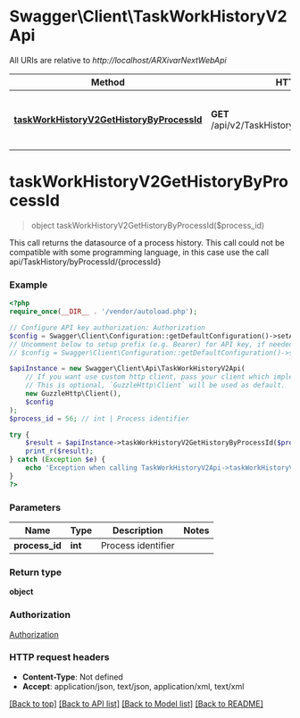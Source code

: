 # Swagger\Client\TaskWorkHistoryV2Api

All URIs are relative to *http://localhost/ARXivarNextWebApi*

Method | HTTP request | Description
------------- | ------------- | -------------
[**taskWorkHistoryV2GetHistoryByProcessId**](TaskWorkHistoryV2Api.md#taskWorkHistoryV2GetHistoryByProcessId) | **GET** /api/v2/TaskHistory/byProcessId/{processId} | This call returns the datasource of a process history.  This call could not be compatible with some programming language, in this case use the call api/TaskHistory/byProcessId/{processId}


# **taskWorkHistoryV2GetHistoryByProcessId**
> object taskWorkHistoryV2GetHistoryByProcessId($process_id)

This call returns the datasource of a process history.  This call could not be compatible with some programming language, in this case use the call api/TaskHistory/byProcessId/{processId}

### Example
```php
<?php
require_once(__DIR__ . '/vendor/autoload.php');

// Configure API key authorization: Authorization
$config = Swagger\Client\Configuration::getDefaultConfiguration()->setApiKey('Authorization', 'YOUR_API_KEY');
// Uncomment below to setup prefix (e.g. Bearer) for API key, if needed
// $config = Swagger\Client\Configuration::getDefaultConfiguration()->setApiKeyPrefix('Authorization', 'Bearer');

$apiInstance = new Swagger\Client\Api\TaskWorkHistoryV2Api(
    // If you want use custom http client, pass your client which implements `GuzzleHttp\ClientInterface`.
    // This is optional, `GuzzleHttp\Client` will be used as default.
    new GuzzleHttp\Client(),
    $config
);
$process_id = 56; // int | Process identifier

try {
    $result = $apiInstance->taskWorkHistoryV2GetHistoryByProcessId($process_id);
    print_r($result);
} catch (Exception $e) {
    echo 'Exception when calling TaskWorkHistoryV2Api->taskWorkHistoryV2GetHistoryByProcessId: ', $e->getMessage(), PHP_EOL;
}
?>
```

### Parameters

Name | Type | Description  | Notes
------------- | ------------- | ------------- | -------------
 **process_id** | **int**| Process identifier |

### Return type

**object**

### Authorization

[Authorization](../../README.md#Authorization)

### HTTP request headers

 - **Content-Type**: Not defined
 - **Accept**: application/json, text/json, application/xml, text/xml

[[Back to top]](#) [[Back to API list]](../../README.md#documentation-for-api-endpoints) [[Back to Model list]](../../README.md#documentation-for-models) [[Back to README]](../../README.md)


